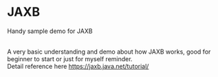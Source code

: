 JAXB
====

Handy sample demo for JAXB </br></br>

A very basic understanding and demo about how JAXB works, good for beginner to start or just for myself reminder. </br>
Detail reference here https://jaxb.java.net/tutorial/
